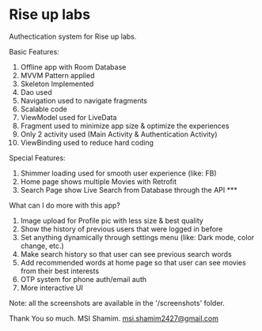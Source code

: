 # Rise up labs
 Authectication system for Rise up labs.

 Basic Features:
1. Offline app with Room Database
2. MVVM Pattern applied
3. Skeleton Implemented
4. Dao used
5. Navigation used to navigate fragments
6. Scalable code
7. ViewModel used for LiveData
8. Fragment used to minimize app size & optimize the experiences
9. Only 2 activity used (Main Activity & Authentication Activity)
10. ViewBinding used to reduce hard coding

  Special Features:
1. Shimmer loading used for smooth user experience (like: FB)
2. Home page shows multiple Movies with Retrofit
3. Search Page show Live Search from Database through the API ***

  What can I do more with this app?
1. Image upload for Profile pic with less size & best quality
2. Show the history of previous users that were logged in before
3. Set anything dynamically through settings menu (like: Dark mode, color change, etc.)
4. Make search history so that user can see previous search words
5. Add recommended words at home page so that user can see movies from their best interests
6. OTP system for phone auth/email auth
7. More interactive UI

Note: all the screenshots are available in the '/screenshots' folder.

Thank You so much.
MSI Shamim.
msi.shamim2427@gmail.com
